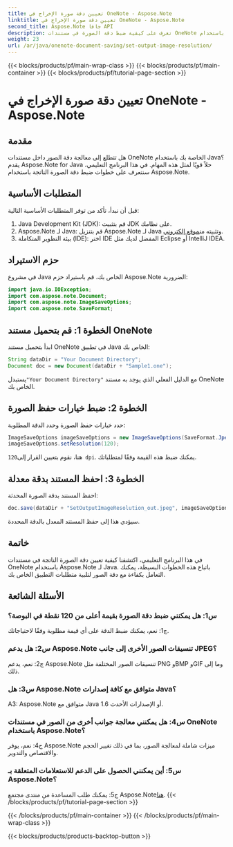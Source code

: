 ```yaml
---
title: تعيين دقة صورة الإخراج في OneNote - Aspose.Note
linktitle: تعيين دقة صورة الإخراج في OneNote - Aspose.Note
second_title: Aspose.Note جافا API
description: تعرف على كيفية ضبط دقة الصورة في مستندات OneNote باستخدام Aspose.Note لـ Java. اتبع دليلنا خطوة بخطوة لسهولة التنفيذ
weight: 23
url: /ar/java/onenote-document-saving/set-output-image-resolution/
---
```


{{< blocks/products/pf/main-wrap-class >}}
{{< blocks/products/pf/main-container >}}
{{< blocks/products/pf/tutorial-page-section >}}

# تعيين دقة صورة الإخراج في OneNote - Aspose.Note

## مقدمة

هل تتطلع إلى معالجة دقة الصور داخل مستندات OneNote الخاصة بك باستخدام Java؟ يقدم Aspose.Note for Java حلاً قويًا لمثل هذه المهام. في هذا البرنامج التعليمي، سنتعرف على خطوات ضبط دقة الصورة الناتجة باستخدام Aspose.Note.

## المتطلبات الأساسية

قبل أن نبدأ، تأكد من توفر المتطلبات الأساسية التالية:

1. Java Development Kit (JDK): قم بتثبيت JDK على نظامك.
2. Aspose.Note لـ Java: قم بتنزيل Aspose.Note لـ Java وتثبيته من[موقع إلكتروني](https://releases.aspose.com/note/java/).
3. بيئة التطوير المتكاملة (IDE): اختر IDE المفضل لديك مثل Eclipse أو IntelliJ IDEA.

## حزم الاستيراد

في مشروع Java الخاص بك، قم باستيراد حزم Aspose.Note الضرورية:

```java
import java.io.IOException;
import com.aspose.note.Document;
import com.aspose.note.ImageSaveOptions;
import com.aspose.note.SaveFormat;
```

## الخطوة 1: قم بتحميل مستند OneNote

ابدأ بتحميل مستند OneNote في تطبيق Java الخاص بك:

```java
String dataDir = "Your Document Directory";
Document doc = new Document(dataDir + "Sample1.one");
```

 يستبدل`"Your Document Directory"` مع الدليل الفعلي الذي يوجد به مستند OneNote الخاص بك.

## الخطوة 2: ضبط خيارات حفظ الصورة

حدد خيارات حفظ الصورة وحدد الدقة المطلوبة:

```java
ImageSaveOptions imageSaveOptions = new ImageSaveOptions(SaveFormat.Jpeg);
imageSaveOptions.setResolution(120);
```

 هنا، نقوم بتعيين القرار إلى`120 dpi`. يمكنك ضبط هذه القيمة وفقًا لمتطلباتك.

## الخطوة 3: احفظ المستند بدقة معدلة

احفظ المستند بدقة الصورة المحدثة:

```java
doc.save(dataDir + "SetOutputImageResolution_out.jpeg", imageSaveOptions);
```

سيؤدي هذا إلى حفظ المستند المعدل بالدقة المحددة.

## خاتمة

في هذا البرنامج التعليمي، اكتشفنا كيفية تعيين دقة الصورة الناتجة في مستندات OneNote باستخدام Aspose.Note لـ Java. باتباع هذه الخطوات البسيطة، يمكنك التعامل بكفاءة مع دقة الصور لتلبية متطلبات التطبيق الخاص بك.


## الأسئلة الشائعة

### س1: هل يمكنني ضبط دقة الصورة بقيمة أعلى من 120 نقطة في البوصة؟

ج1: نعم، يمكنك ضبط الدقة على أي قيمة مطلوبة وفقًا لاحتياجاتك.

### س2: هل يدعم Aspose.Note تنسيقات الصور الأخرى إلى جانب JPEG؟

ج2: نعم، يدعم Aspose.Note تنسيقات الصور المختلفة مثل PNG وBMP وGIF وما إلى ذلك.

### س3: هل Aspose.Note متوافق مع كافة إصدارات Java؟

A3: Aspose.Note متوافق مع Java 1.6 أو الإصدارات الأحدث.

### س4: هل يمكنني معالجة جوانب أخرى من الصور في مستندات OneNote باستخدام Aspose.Note؟

ج4: نعم، يوفر Aspose.Note ميزات شاملة لمعالجة الصور، بما في ذلك تغيير الحجم والاقتصاص والتدوير.

### س5: أين يمكنني الحصول على الدعم للاستعلامات المتعلقة بـ Aspose.Note؟

 ج5: يمكنك طلب المساعدة من منتدى مجتمع Aspose.Note[هنا](https://forum.aspose.com/c/note/28).
{{< /blocks/products/pf/tutorial-page-section >}}

{{< /blocks/products/pf/main-container >}}
{{< /blocks/products/pf/main-wrap-class >}}

{{< blocks/products/products-backtop-button >}}
